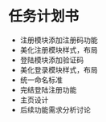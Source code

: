 # 任务计划书
 - 注册模块添加注册码功能
 - 美化注册模块样式，布局
 - 登陆模块添加验证码
 - 美化登录模块样式，布局
 - 统一命名标准
 - 完结登陆注册功能
 - 主页设计
 - 后续功能需求分析讨论
